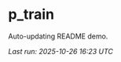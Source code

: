 # p_train

Auto-updating README demo.

<!--START_SECTION:status-->
_Last run: 2025-10-26 16:23 UTC_
<!--END_SECTION:status-->















































































































































































































































































































































































































































































































































































































































































































































































































































































































































































































































































































































































































































































































































































































































































































































































